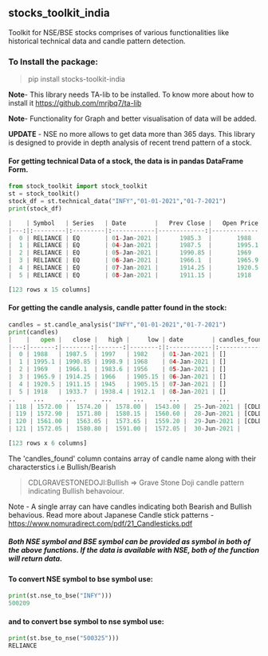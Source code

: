 ## stocks_toolkit_india
Toolkit for NSE/BSE stocks comprises of various functionalities like historical technical data and candle pattern detection.

### To Install the package: 
>pip install stocks-toolkit-india


**Note**- This library needs TA-lib to be installed. To know more about how to install it  https://github.com/mrjbq7/ta-lib

**Note**- Functionality for Graph and better visualisation of data will be added.

**UPDATE** - NSE no more allows to get data more than 365 days. This library is designed to provide in depth analysis of recent trend pattern of a stock. 

#### For getting technical Data of a stock, the data is in pandas DataFrame Form.
```python 
from stock_toolkit import stock_toolkit
st = stock_toolkit()
stock_df = st.technical_data("INFY","01-01-2021","01-7-2021")
print(stock_df)

|    | Symbol   | Series   | Date        |   Prev Close |   Open Price |   High Price |   Low Price |   Last Price |   Close Price |   Average Price |   Total Traded Quantity |    Turnover |   No. of Trades |   Deliverable Qty |   % Dly Qt to Traded Qty |
|---:|:---------|:---------|:------------|-------------:|-------------:|-------------:|------------:|-------------:|--------------:|----------------:|------------------------:|------------:|----------------:|------------------:|-------------------------:|
|  0 | RELIANCE | EQ       | 01-Jan-2021 |      1985.3  |       1988   |       1997   |     1982    |      1988    |       1987.5  |         1989.5  |             4.622e+06   | 9.19548e+09 |          139680 |       1.01331e+06 |                    21.92 |
|  1 | RELIANCE | EQ       | 04-Jan-2021 |      1987.5  |       1995.1 |       1998.9 |     1968    |      1990.25 |       1990.85 |         1982.61 |             1.1313e+07  | 2.24292e+10 |          316871 |       3.8696e+06  |                    34.2  |
|  2 | RELIANCE | EQ       | 05-Jan-2021 |      1990.85 |       1969   |       1983.6 |     1956    |      1965    |       1966.1  |         1968.87 |             1.11328e+07 | 2.1919e+10  |          300233 |       5.20805e+06 |                    46.78 |
|  3 | RELIANCE | EQ       | 06-Jan-2021 |      1966.1  |       1965.9 |       1966   |     1905.15 |      1915.5  |       1914.25 |         1928.17 |             2.14143e+07 | 4.12904e+10 |          659284 |       9.0381e+06  |                    42.21 |
|  4 | RELIANCE | EQ       | 07-Jan-2021 |      1914.25 |       1920.5 |       1945   |     1905.15 |      1912.8  |       1911.15 |         1919.86 |             1.49184e+07 | 2.86413e+10 |          454695 |       6.45266e+06 |                    43.25 |
|  5 | RELIANCE | EQ       | 08-Jan-2021 |      1911.15 |       1918   |       1938.4 |     1912.1  |      1934    |       1933.7  |         1923.06 |             1.27098e+07 | 2.44418e+10 |          270966 |       5.30355e+06 |                    41.73 |

[123 rows x 15 columns]
```

#### For getting the candle analysis, candle patter found in the stock:
```python
candles = st.candle_analysis("INFY","01-01-2021","01-7-2021")
print(candles)
|    |   open |   close |   high |     low | date        | candles_found   |
|---:|-------:|--------:|-------:|--------:|:------------|:----------------|
|  0 | 1988   | 1987.5  | 1997   | 1982    | 01-Jan-2021 | []              |
|  1 | 1995.1 | 1990.85 | 1998.9 | 1968    | 04-Jan-2021 | []              |
|  2 | 1969   | 1966.1  | 1983.6 | 1956    | 05-Jan-2021 | []              |
|  3 | 1965.9 | 1914.25 | 1966   | 1905.15 | 06-Jan-2021 | []              |
|  4 | 1920.5 | 1911.15 | 1945   | 1905.15 | 07-Jan-2021 | []              |
|  5 | 1918   | 1933.7  | 1938.4 | 1912.1  | 08-Jan-2021 | []              |
..     ...      ...       ...      ...       ...           ...
| 118 | 1572.00 |  1574.20 |  1578.00 |  1543.00 |  25-Jun-2021 | [CDLDOJI:Bullish, CDLDOJISTAR:Bearish, CDLLONG... |
| 119 | 1572.90 |  1571.80 |  1580.15 |  1560.60 |  28-Jun-2021 | [CDLDOJI:Bullish, CDLHIGHWAVE:Bearish, CDLLONG... |
| 120 | 1561.00 |  1563.05 |  1573.65 |  1559.20 |  29-Jun-2021 | [CDLDOJI:Bullish, CDLGRAVESTONEDOJI:Bullish, C... |
| 121 | 1572.05 |  1580.80 |  1591.00 |  1572.05 |  30-Jun-2021 |                         [CDLSHOOTINGSTAR:Bearish] |

[123 rows x 6 columns]                                      
```

The 'candles_found' column contains array of candle name along with their characterstics i.e Bullish/Bearish
>CDLGRAVESTONEDOJI:Bullish => Grave Stone Doji candle pattern indicating Bullish behavoiour.

Note - A single array can have candles indicating both Bearish and Bullish behavious. Read more about Japanese Candle stick patterns - https://www.nomuradirect.com/pdf/21_Candlesticks.pdf



##### Both NSE symbol and BSE symbol can be provided as symbol in both of the above functions. If the data is available with NSE, both of the function will return data.

#### To convert NSE symbol to bse symbol use:

```python
print(st.nse_to_bse("INFY")))
500209
```

#### and to convert bse symbol to nse symbol use:
```python
print(st.bse_to_nse("500325")))
RELIANCE
```